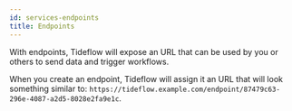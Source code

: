 ```yaml
---
id: services-endpoints
title: Endpoints
---
```


With endpoints, Tideflow will expose an URL that can be used by you or others
to send data and trigger workflows.

When you create an endpoint, Tideflow will assign it an URL that will look something
similar to: `https://tideflow.example.com/endpoint/87479c63-296e-4087-a2d5-8028e2fa9e1c`.